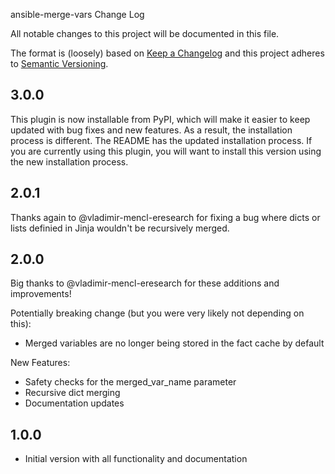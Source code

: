 ansible-merge-vars Change Log

All notable changes to this project will be documented in this file.

The format is (loosely) based on [Keep a Changelog](http://keepachangelog.com/) and this project adheres to [Semantic Versioning](http://semver.org/).

## 3.0.0

This plugin is now installable from PyPI, which will make it easier to keep
updated with bug fixes and new features.  As a result, the installation process
is different.  The README has the updated installation process.  If you are
currently using this plugin, you will want to install this version using the
new installation process.

## 2.0.1

Thanks again to @vladimir-mencl-eresearch for fixing a bug where dicts or lists definied in Jinja wouldn't be recursively merged.

## 2.0.0

Big thanks to @vladimir-mencl-eresearch for these additions and improvements!

Potentially breaking change (but you were very likely not depending on this):
- Merged variables are no longer being stored in the fact cache by default

New Features:
- Safety checks for the merged_var_name parameter
- Recursive dict merging
- Documentation updates

## 1.0.0

- Initial version with all functionality and documentation
